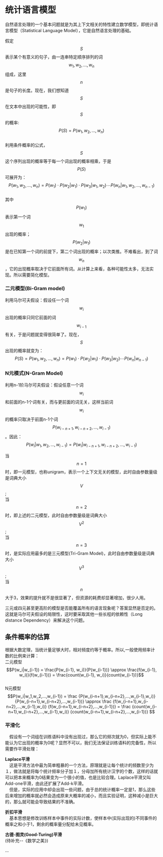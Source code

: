 # 统计语言模型


自然语言处理的一个基本问题就是为其上下文相关的特性建立数学模型，即统计语言模型（Statistical Language Model），它是自然语言处理的基础。


假定$$S$$表示某个有意义的句子，由一连串特定顺序排列的词$$w_1,w_2,...,w_n$$组成，这里$$n$$是句子的长度。现在，我们想知道$$S$$在文本中出现的可能性，即$$S$$的概率:  
$$P(S)=P(w_1,w_2,...,w_n)$$  
利用条件概率的公式，$$S$$这个序列出现的概率等于每一个词出现的概率相乘，于是$$P(S)$$可展开为：  
$$P(w_1,w_2,...,w_n) = P(w_1) \cdot P(w_2|w_1) \cdot P(w_3|w_1,w_2) \cdots  P(w_n|w_1,w_2,...,w_{n-1})$$  
其中$$P(w_1)$$表示第一个词$$w_1$$出现的概率；$$P(w_2|w_1)$$ 是在已知第一个词的前提下，第二个词出现的概率；以次类推。不难看出，到了词$$w_n$$，它的出现概率取决于它前面所有词。从计算上来看，各种可能性太多，无法实现。所以需要简化模型。  

### 二元模型(Bi-Gram model)  
利用马尔可夫假设：假设任一个词$$w_i$$出现的概率只同它前面的词$$w_{i-1}$$有关，于是问题就变得很简单了。现在，$$S$$出现的概率就变为：  
$$P(S) = P(w_1,w_2,...,w_n) = P(w_1) \cdot P(w_2|w_1) \cdot P(w_3|w_2) \cdots P(w_n|w_{n-1}) $$  
### N元模式(N-Gram Model)  
利用n-1阶马尔可夫假设：假设任意一个词$$w_i$$和前面的n-1个词有关，而与更前面的词无关，这样当前词$$w_i$$的概率只取决于前面n-1个词$$P(w_{i-n+1},w_{i-n+2},...,w_{i-1})$$ 。因此：  
$$P(w_i|w_1,w_2,...,w_{i-1})=P(w_i|w_{i-n+1},w_{i-n+2},...,w_{i-1})$$  

当$$n=1$$时，即一元模型，也称unigram，表示一个上下文无关的模型，此时自由参数量级是词典大小$$V$$;   
当$$n=2$$时，即上述的二元模型，此时自由参数量级是词典大小$$V^2$$;  
当$$n=3$$时，是实际应用最多的是三元模型(Tri-Gram Model)，此时自由参数量级是词典大小$$V^3$$;  
当$$n$$大于3，效果的提升就不是很显著了，但资源的耗费却显著增加，很少人用。  

三元或四元甚至更高阶的模型是否能覆盖所有的语言现象呢？答案显然是否定的。这就是马尔可夫假设的局限性，这时要采取其他一些长程的依赖性（Long distance Dependency）来解决这个问题。  


## 条件概率的估算  
根据大数定理，当统计量足够大时，相对频度约等于概率。所以,一般使用频率计数的比例来计算：  
二元模型  
$$P(w_i|w_{i-1}) = \frac{P(w_{i-1}, w_i)}{P(w_{i-1})} \approx \frac{f(w_{i-1}, w_i)}{f(w_{i-1})} = \frac{count(w_{i-1}, w_i)}{count(w_{i-1})}$$  
N元模型  
$$P(w_i|w_1,w_2,...,w_{i-1}) = \frac {P(w_{i-n+1},w_{i-n+2},...,w_{i-1},w_i)} {P(w_{i-n+1},w_{i-n+2},...,w_{i-1})} \approx  \frac {f(w_{i-n+1},w_{i-n+2},...,w_{i-1},w_i)} {f(w_{i-n+1},w_{i-n+2},...,w_{i-1})} = \frac {count(w_{i-n+1},w_{i-n+2},...,w_{i-1},w_i)} {count(w_{i-n+1},w_{i-n+2},...,w_{i-1})} $$  

### 平滑化
　假设有一个词组在训练语料中没有出现过，那么它的频次就为0，但实际上能不能认为它出现的概率为0呢？显然不可以，我们无法保证训练语料的完备性，所以需要作平滑处理：  

**Laplace平滑**  
　这是平滑方法中最为简单粗暴的一个方法，原理就是让每个统计的频数至少为１，做法就是将每个统计频率分子加１，分母加所有统计汉字的个数，这样的话就可以把本来概率为0结果变为一个很小的值，也是比较合理。Laplace平滑又叫Add-one平滑，由此还扩展了Add-k平滑。  
　但是，实际的应用中却会出现一些问题，由于总的统计概率一定是1，那么这些后来增加的概率就必然会造成原来大概率的减小，而且实验证明，这种减小是巨大的，那么就可能会导致结果的不准确。  


**折扣平滑**  
　基本思想是修改训练样本中事件的实际计数，使样本中(实际出现的)不同事件的概率之和小于1，剩余的概率量分配给未见概率。

**古德-图灵(Good-Turing)平滑**  
(待补充--《数学之美》)  

...




